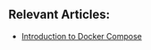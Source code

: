 ## Relevant Articles:

- [Introduction to Docker Compose](https://www.baeldung.com/ops/docker-compose)

